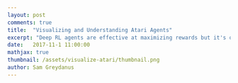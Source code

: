 ```yaml
---
layout: post
comments: true
title:  "Visualizing and Understanding Atari Agents"
excerpt: "Deep RL agents are effective at maximizing rewards but it's often unclear what strategies they use to do so. I'll talk about a paper I just finished, aimed at solving this problem."
date:   2017-11-1 11:00:00
mathjax: true
thumbnail: /assets/visualize-atari/thumbnail.png
author: Sam Greydanus
---
```


<div>
    <style>
        #linkbutton:link, #linkbutton:visited {
          padding: 6px 0px;
          text-decoration: none;
          display: inline-block;

          border: 2px solid #777;
          padding: 10px;
          font-size: 20px;
          min-width: 200px;
          width: 70%;
          text-align: center;
          color: #999;
          margin: 0px auto;
          cursor: pointer;
          margin-bottom: 10px;
        }

        #linkbutton:hover, #linkbutton:active {
          background-color: rgba(245, 245, 245);
        }
    </style>
</div>

<div class="imgcap">
    <img src="/assets/visualize-atari/robots.png" width="50%">
</div>

Deep RL agents are effective at maximizing rewards but it's often unclear what strategies they use to do so. I'll talk about a paper[^fn1] I just finished, aimed at solving this problem.

<div class="imgcap_noborder" style="display: block; margin-left: auto; margin-right: auto; width:100%">
    <a href="https://www.sciencemag.org/news/2018/08/why-does-ai-stink-certain-video-games-researchers-made-one-play-ms-pac-man-find-out" id="linkbutton" target="_blank" style="margin-right: 10px;">Update: this project was covered by Science Magazine!</a>
</div>

## Solving Atari in 180 lines

**Deep RL.** It's hard not to get excited about deep reinforcement learning (deep RL). The field is exciting from an experimental standpoint because a major innovation or state-of-the-art result seems to emerge every few months. Most recently, Google DeepMind described [AlphaGo Zero](https://deepmind.com/blog/alphago-zero-learning-scratch/), a Go-playing algorithm which, over the course of 72 hours, rediscovered many of the strategies used by top human players...and then discarded them in favor of strategies unknown to humans. Deep RL is exciting from a theoretical standpoint because it combines the elegant simplicity of reinforcement learning with the raw power of deep neural networks.

**Getting started is hard.** Though deep RL is a ~glamorous~ field, it's painfully difficult for newcomers to get started. Getting started with deep (supervised) learning is not easy, but training deep RL agents is far more difficult ([see rant](https://www.alexirpan.com/2018/02/14/rl-hard.html)). In my experience, adjusting a single hyperparameter (e.g. learning rate, discount factor, etc.) or changing the code in a way that feels pretty innocent often results in catastrophic failure. At the same time, this is what helps one learn deep RL: fiddling with settings and then watching your model crash and burn...again and again and again (sort of meta, when you think about it).

I got sick of Cartpole quickly. It's not a rich environment, and succeeding at Cartpole does NOT mean you're succeeding at deep RL. The PyTorch tutorial is [feeding you a lie](http://pytorch.org/tutorials/intermediate/reinforcement_q_learning.html)! A better totem for the challenges -- and the impressive results -- of training deep RL agents is the Atari 2600 suite.

**Baby-A3C.** The problem with Atari agents is that most open-source implementations are clunky and opaque. I ran them, got good results, and understood nothing. There was only one thing left to do: write my own one-file, 180-line, high-performance A3C Atari agent. [GitHub link](https://github.com/greydanus/baby-a3c).

<div class="imgcap_noborder">
    <img src="/assets/visualize-atari/breakout-v0.gif" width="20%" style="margin: 0px 20px">
    <img src="/assets/visualize-atari/pong-v0.gif" width="20%" style="margin: 0px 20px">
    <img src="/assets/visualize-atari/spaceinvaders-v0.gif" width="20%" style="margin: 0px 20px">
    <div class="thecap" style="text-align:center"><a href="https://github.com/greydanus/baby-a3c">Baby-A3C</a> after training on 40M frames.</div>
</div>

At this point, I had obtained three really strong Atari agents using the exact same code/hyperparameters. It was pretty cool to watch them play Atari with superhuman skill...but what exactly had they learned? What were they thinking? As a visiting researcher at [DARPA's Explainable AI Project](https://twitter.com/DARPA/status/872547502616182785) at [Oregon State](http://oregonstate.edu/ua/ncs/archives/2017/jun/research-aims-make-artificial-intelligence-explain-itself), it was my job to come up with some answers.

## Why should I trust you?

> Deep learning can make good guesses about whether or not you have cancer or whether or not there is a stop sign ahead, but it can't explain these guesses. Clearly, this is a problem.

For better or worse, AI (I'm using AI and machine learning interchangeably here, which is [common](https://www.nytimes.com/2016/12/14/magazine/the-great-ai-awakening.html) but [not technically correct](https://blogs.nvidia.com/blog/2016/07/29/whats-difference-artificial-intelligence-machine-learning-deep-learning-ai/)) is going to play a larger and larger role in our lives. Deep learning can already do quite a bit: [diagnose cancer](https://www.forbes.com/sites/bernardmarr/2017/05/16/how-ai-and-deep-learning-is-now-used-to-diagnose-cancer/#5a86d200c783), [drive cars](https://devblogs.nvidia.com/parallelforall/deep-learning-self-driving-cars/), [discover drugs](http://blog.kaggle.com/2012/11/01/deep-learning-how-i-did-it-merck-1st-place-interview/), [translate languages](https://www.nytimes.com/2016/12/14/magazine/the-great-ai-awakening.html), and [detect fake news](http://www.fakenewschallenge.org/). While deep RL is still in the research phase, many believe that it will have an equally dramatic impact.

**The black box problem.** Unfortunately, these models are extremely difficult to interpret. The way things are right now, they can make good guesses about whether or not you have cancer or whether or not there is a stop sign ahead, but they can't explain these guesses. Clearly, this is a problem.

<div class="imgcap_noborder">
    <img src="/assets/visualize-atari/divination.jpg" width="50%">
    <div class="thecap" style="text-align:center">Deep learning algorithms are often perceived as black boxes.</div>
</div>

**Past work.** Many papers aim to fix this. Some focus on feedforward models, which are used for computer vision. Others focus on recurrent models, often preferred for translation. My research group was surprised to find, though, that very little has been done in the way of understanding deep RL models. To our knowledge, there's just [one strong paper](https://arxiv.org/abs/1602.02658) on the topic. This paper does a good job of explaining deep RL policies to experts: think t-SNE plots, Jacobian saliency plots, and a way of extracting a Markov Decision Process (MDP) from a Deep Q-Network (DQN). Sadly, there's not much a non-expert could glean from these results.

<div class="imgcap_noborder">
    <img src="/assets/visualize-atari/jacobian-vs-perturb.png" width="50%">
    <div class="thecap" style="text-align:center">Previous methods vs. our approach.</div>
</div>

**Our approach [(link to paper)](https://goo.gl/AMAoSc).** We decided to explain deep RL agents in way that was informative to experts and non-experts alike. The question we asked was _"What is the agent looking at in order to make its decisions?"_ and the answer we came up with was a technique for generating "saliency maps" that show where the agent is "looks" in order to make decisions. Let me be clear: before our paper, there were methods for generating saliency maps like this...but ours is a lot better :).

<div class="imgcap_noborder">
    <img src="/assets/visualize-atari/breakout-tunneling.gif" width="20%" style="margin: 0px 20px">
    <img src="/assets/visualize-atari/pong-killshot.gif" width="20%" style="margin: 0px 20px">
    <img src="/assets/visualize-atari/spaceinv-aiming.gif" width="20%" style="margin: 0px 20px">
    <div class="thecap" style="text-align:center">Strategies of strong Atari agents: <b>a)</b> the Breakout agent has learned a tunneling strategy <b>b)</b> the Pong agent has learned to make a killshot <b>c)</b> the SpaceInvaders agent has learned to aim at individual targets. We're visualizing and actor-critic model here (blue=actor and red=critic)</div>
</div>

Before looking at saliency videos for our agents, we made guesses about that they were doing. After watching the videos (above), we found that _all three agents_ were doing things differently from we had imagined (see paper). [GitHub link](https://github.com/greydanus/visualize_atari).

## Catching cheaters

**Hint pixels.** The next step was to determine whether our method could spot agents that were making _the right decisions for the wrong reasons_. We modified each Atari environment by inserting green "hint pixels" at the top of the game space. We used the hint pixels to send information about what an "expert" (pretrained Atari agent) would do, given the current state of the game. Then, we trained "overfit" agents to predict the actions of the "expert." We also trained "control" agents in the same manner, but with the hint pixels set to random values.

**Overfit vs. control.** The overfit agents learned to use the hint pixels to mimic the expert. Think of this strategy as "cheating": doing the right things for the wrong reasons. Meanwhile, the control agents learned to use relevant features of the gamespace (ball, paddle, etc.) to reconstruct the expert's policy from scratch. In spite of these very different underlying strategies, the two agents looked almost identical in replays.

<div class="imgcap_noborder">
	<iframe width="240" height="370" style="margin: 0px 20px" src="https://www.youtube.com/embed/xXGC6CQW97E?showinfo=0" frameborder="0" allowfullscreen></iframe>
    <iframe width="240" height="370" style="margin: 0px 20px" src="https://www.youtube.com/embed/eeXLUI73RTo?showinfo=0" frameborder="0" allowfullscreen></iframe>
	<div class="thecap" style="text-align:center">A control agent (left) versus an overfit agent (right)</div>
</div>

**Survey.** We made videos of both agents, with and without saliency maps. Next, we instructed 30 engineering students to watch these videos and answer questions about the agents. Even though these students had limited -- if any -- experience with deep RL and Atari, the majority of them were able to identify the overfit agent with the help of our saliency technique.

> Table 1: Which agent has a more robust strategy?


Video type | Can't tell | Agent 1 (overfit) | Agent 2 (control)
:--- | :---: | :---: | :---:
Without saliency | 16.1 | **48.4** | 35.5
With saliency | 16.1 | 25.8 | **58.1**

## Watching agents learn

Deep RL agents are known to transition through a broad spectrum of strategies. Some of these strategies are eventually discarded in favor of better ones (recall the AlphaGo Zero example). We wanted to see if we could visualize this process in Atari agents. Below are some cool results: the leftmost frames represent how untrained agents see their environment whereas the rightmost frames represent how fully-trained agents see their environment. Each frame is separated by about 10 million frames of training.

<div class="imgcap_noborder">
    <img src="/assets/visualize-atari/breakout-learning.png" width="80%">
    <div class="thecap" style="text-align:center">A Breakout agent <b>learning to tunnel</b>. An untrained agent looks pretty much everywhere. Early in training, it has learned to look at the paddle and ball, probably because its policy is to simply return the ball (without aiming). Later on, the agent has learned to direct the ball towards a "tunnel" in the brick wall in order to maximize its score.</div>
</div>

<div class="imgcap_noborder">
    <img src="/assets/visualize-atari/pong-learning.png" width="80%">
    <div class="thecap" style="text-align:center">A Pong agent <b>learning a kill shot</b>. There's not much to see here, but you'll notice that saliency starts out evenly distributed across the two paddles and the ball (the agent we're training controls the paddle on the right). Later in training, our agent starts to ignore the opponent during the kill shot because there's nothing the opponent can do to return the shot.</div>
</div>

<div class="imgcap_noborder">
    <img src="/assets/visualize-atari/spaceinvaders-learning.png" width="80%">
    <div class="thecap" style="text-align:center">A SpaceInvaders agent <b>learning an aiming strategy</b>. Like the Breakout agent, the agent starts out looking everywhere. Early in training, it shifts its attention entirely to the spaceship at the bottom of the screen. Its strategy at this point is probably based on avoiding enemy bullets and "spraying" its own bullets without aiming. Later in training, it has switched to an aiming strategy, in which it attends to specific enemies.</div>
</div>

## Going forward

**Recap.** Our long-term purpose is not to explain Atari agents; it is to explain _any_ deep RL agents. In this project, we introduced a tool we believe takes us one step closer to that goal. We used it to explore Atari agents in a variety of different ways, and learned a lot about them in the process.

<div class="imgcap_noborder">
    <img src="/assets/visualize-atari/darpa-xai.jpg" width="50%">
    <div class="thecap" style="text-align:center">The mission statement of <a href="https://twitter.com/DARPA/status/872547502616182785">DARPA's XAI Project</a>, summarized in an image.</div>
</div>

**Memory.** One major limitation of our technique is that our agents use recurrent connections (in the form of an LSTM layer), so memory plays a key role in their policies. A simple example is an agent which has learned to reason about the velocity of a ball (e.g. in Pong); it needs information about previous frames in addition to information from the current frame to do this. We present preliminary results for "the saliency of memory over time" in our paper, but it's not the main focus of this project.

**More than one tool.** I think the comment about memory suggests a fundamental truth about explanations for deep RL: we need more than one. To produce explanations that satisfy human users, researchers will need to assemble _many_ complimentary explanation techniques. To this end, I see this project as something which compliments previous efforts while motivating future efforts, taking the field one step closer to producing _truly_ satisfying explanations.

[^fn1]: Selected for an oral presentation at the NIPS 2017 Interpretability Workshop!
